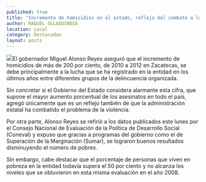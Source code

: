 ```yaml
---
published: true
title: "Incremento de homicidios en el estado, reflejo del combate a la violencia: MAR"
author: RAQUEL OLLAQUINDIA
location: Local
category: Destacadas
layout: posts
---
```


![](http://i.imgur.com/ByRaDOZm.jpg)El gobernador Miguel Alonso Reyes aseguró que el incremento de homicidios de más de 200 por ciento, de 2010 a 2012 en Zacatecas, se debe principalmente a la lucha que se ha registrado en la entidad en los últimos años entre diferentes grupos de la delincuencia organizada.

Sin concretar si el Gobierno del Estado considera alarmante esta cifra, que supone el mayor aumento porcentual de los asesinatos en todo el país, agregó únicamente que es un reflejo también de que la administración estatal ha combatido el problema de la violencia.

Por otra parte, Alonso Reyes se refirió a los datos publicados este lunes por el Consejo Nacional de Evaluación de la Política de Desarrollo Social (Coneval) y expuso que gracias a programas del gobierno como el de Superación de la Marginación (Sumar), se lograron buenos resultados disminuyendo el número de pobres.

Sin embargo, cabe destacar que el porcentaje de personas que viven en pobreza en la entidad todavía supera el 50 por ciento y no alcanza los niveles que se obtuvieron en esta misma evaluación en el año 2008.
